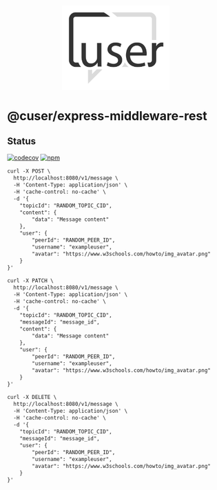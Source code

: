 <p align="center">
  <a href="./"><img width="250" src="https://raw.githubusercontent.com/rubeniskov/cuser/master/docs/logo.svg" alt="cuser logo" /></a>
</p>

# @cuser/express-middleware-rest

## Status
[![codecov](https://codecov.io/gh/rubeniskov/cuser/branch/master/graph/badge.svg?flag=express-middleware-rest)](https://codecov.io/gh/rubeniskov/cuser)
[![npm](https://img.shields.io/npm/v/@cuser/express-middleware-rest.svg)](https://www.npmjs.com/package/@cuser/express-middleware-rest)

```texplain
curl -X POST \
  http://localhost:8080/v1/message \
  -H 'Content-Type: application/json' \
  -H 'cache-control: no-cache' \
  -d '{
    "topicId": "RANDOM_TOPIC_CID",
    "content": {
        "data": "Message content"
    },
    "user": {
        "peerId": "RANDOM_PEER_ID",
        "username": "exampleuser",
        "avatar": "https://www.w3schools.com/howto/img_avatar.png"
    }
}'
```

```texplain
curl -X PATCH \
  http://localhost:8080/v1/message \
  -H 'Content-Type: application/json' \
  -H 'cache-control: no-cache' \
  -d '{
    "topicId": "RANDOM_TOPIC_CID",
    "messageId": "message_id",
    "content": {
        "data": "Message content"
    },
    "user": {
        "peerId": "RANDOM_PEER_ID",
        "username": "exampleuser",
        "avatar": "https://www.w3schools.com/howto/img_avatar.png"
    }
}'
```

```texplain
curl -X DELETE \
  http://localhost:8080/v1/message \
  -H 'Content-Type: application/json' \
  -H 'cache-control: no-cache' \
  -d '{
    "topicId": "RANDOM_TOPIC_CID",
    "messageId": "message_id",
    "user": {
        "peerId": "RANDOM_PEER_ID",
        "username": "exampleuser",
        "avatar": "https://www.w3schools.com/howto/img_avatar.png"
    }
}'
```
